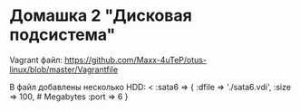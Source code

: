 # Домашка 2 "Дисковая подсистема"
Vagrant файл: <https://github.com/Maxx-4uTeP/otus-linux/blob/master/Vagrantfile>

В файл добавлены несколько HDD:
<
                :sata6 => {
                        :dfile => './sata6.vdi',
                        :size => 100, # Megabytes
                        :port => 6
                }
>